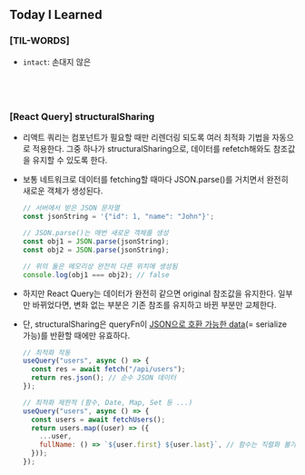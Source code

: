## Today I Learned

### [TIL-WORDS]

- `intact`: 손대지 않은

## <br />

### [React Query] structuralSharing

- 리액트 쿼리는 컴포넌트가 필요할 때만 리렌더링 되도록 여러 최적화 기법을 자동으로 적용한다. 그중 하나가 structuralSharing으로, 데이터를 refetch해와도 참조값을 유지할 수 있도록 한다.

- 보통 네트워크로 데이터를 fetching할 때마다 JSON.parse()를 거치면서 완전히 새로운 객체가 생성된다.

  ```js
  // 서버에서 받은 JSON 문자열
  const jsonString = '{"id": 1, "name": "John"}';

  // JSON.parse()는 매번 새로운 객체를 생성
  const obj1 = JSON.parse(jsonString);
  const obj2 = JSON.parse(jsonString);

  // 위의 둘은 메모리상 완전히 다른 위치에 생성됨
  console.log(obj1 === obj2); // false
  ```

- 하지만 React Query는 데이터가 완전히 같으면 original 참조값을 유지한다. 일부만 바뀌었다면, 변화 없는 부분은 기존 참조를 유지하고 바뀐 부분만 교체한다.

- 단, structuralSharing은 queryFn이 [JSON으로 호환 가능한 data](251024.md)(= serialize 가능)를 반환할 때에만 유효하다.

  ```javascript
  // 최적화 작동
  useQuery("users", async () => {
    const res = await fetch("/api/users");
    return res.json(); // 순수 JSON 데이터
  });

  // 최적화 제한적 (함수, Date, Map, Set 등 ...)
  useQuery("users", async () => {
    const users = await fetchUsers();
    return users.map((user) => ({
      ...user,
      fullName: () => `${user.first} ${user.last}`, // 함수는 직렬화 불가
    }));
  });
  ```

